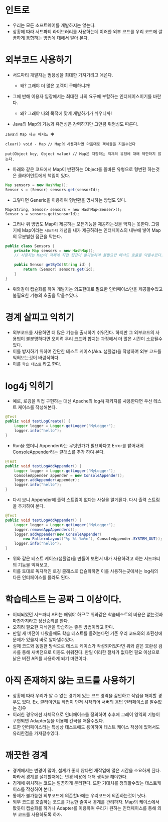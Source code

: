 
# 인트로
- 우리는 모든 소프트웨어를 개발하지는 않는다.
- 상황에 따라 서드파티 라이브러리를 사용하는데 이러한 외부 코드를 우리 코드에 깔끔하게 통합하는 방법에 대해서 알아 본다.

# 외부코드 사용하기
- 서드파티 개발자는 범용성을 최대한 가져가려고 애쓴다.
	- 왜? 그래야 더 많은 고객이 구매하니까!
- 그에 반해 이용자 입장에서는 최대한 나의 요구에 부합하는 인터페이스이기를 바란다.
	- 왜? 그래야 나의 목적에 맞게 개발하기가 쉬우니까!

- Java의 Map의 기능과 유연성은 강력하지만 그만큼 위험성도 따른다.
```  
Java의 Map 제공 메서드 中

clear() void - Map // Map의 사용자라면 마음대로 객체들을 지울수있다

put(Object key, Object value) // Map은 저장하는 객체의 유형에 대해 제한하지 않는다.
```

- 아래와 같은 코드에서 Map이 반환하는 Object를 올바른 유형으로 형변환 하는것은 클라이언트에게 책임이 있다.
```java
Map sensors = new HashMap();
Sensor s = (Sensor) sensors.get(sensorId);
```

- 그렇다면 Generic을 이용하여 형변환을 명시하는 방법도 있다.
```
Map<String, Sensor> sensors = new HashMap<Senser>();
Sensor s = sensors.get(sensorId);
```
- 그러나 위 방법도 Map이 제공하는 모든기능을 제공하는것을 막지는 못한다.
  그렇기에 Map이라는 `서드파티` 개념을 내가 제공하려는 인터페이스의 내부에 넣어 Map의 무분별한 접근을 막는다.
```java
public class Sensors {
    private Map sensors = new HashMap();
    // 사용자는 Map의 객체에 직접 접근이 불가능하여 불필요한 메서드 호출을 막을수있다.
 
    public Sensor getById(String id) {
        return (Sensor) sensors.get(id);
    }
}
```
- 위와같이 캡슐화를 하여 개발자는 의도한대로 필요한 인터페이스만을 제공할수있고 불필요한 기능의 호출을 막을수있다.


# 경계 살피고 익히기

- 외부코드를 사용하면 더 많은 기능을 출시하기 쉬워진다.
  하지만 그 외부코드의 사용법이 불분명하다면 오히려 우리 코드와 합치는 과정에서 더 많은 시간이 소요될수있다.
- 이를 방지하기 위하여 간단한 테스트 케이스(Aka. 샘플앱)을 작성하여 외부 코드를 익혀보는것이 바람직하다.
- 이를 `학습 테스트` 라고 한다.

# log4j 익히기

- 예로, 로깅을 직접 구현하는 대신 Apache의 log4j 패키지를 사용한다면 우선 테스트 케이스를 작성해본다.
```java
@Test
public void testLogCreate() {
    Logger logger = Logger.getLogger("MyLogger");
    logger.info("hello");
}
```

- Run을 했더니 Appender라는 무엇인가가 필요하다고 Error를 뱉어내어 ConsoleAppender라는 클래스를 추가 하여 본다.
```java
@Test
public void testLogAddAppender() {
    Logger logger = Logger.getLogger("MyLogger");
    ConsoleAppender appender = new ConsoleAppender();
    logger.addAppender(appender);
    logger.info("hello");
}
```
- 다시 보니 Appender에 출력 스트림이 없다는 사실을 알게된다. 다시 출력 스트림을 추가하여 본다.
```java
@Test
public void testLogAddAppender() {
    Logger logger = Logger.getLogger("MyLogger");
    logger.removeAppAppenders();
    logger.addAppender(new ConsoleAppender(
        new PatternLayout("%p %t %m%n"), ConsoleAppender.SYSTEM_OUT));
    logger.info("hello");
}
```

- 위와 같은 테스트 케이스(샘플앱)을 만들어 보면서 내가 사용하려고 하는 서드파티의 기능을 익혀보고,
- 이를 토대로 독자적인 로깅 클래스로 캡슐화하면 이를 사용하는곳에서는 log4j의 다른 인터페이스를 몰라도 된다.


# 학습테스트 는 공짜 그 이상이다.
- 어찌되었던 서드파티 API는 배워야 하므로 위와같은 학습테스트의 비용은 없는것과 마찬가지라고 정신승리를 한다.
- 오히려 필요한 지식만을 학습하는 좋은 방법이라고 한다.
- 만일 새 버전이 나왔을때도 학습 테스트를 돌려본다면 기존 우리 코드와의 호환성에 문제가 있을지 바로 알아낼수있다.
- 실제 코드와 동일한 방식으로 테스트 케이스가 작성되어있다면 위와 같은 호환성 검사를 통해 새버전으로 이동도 쉬워진다.
  만일 이러한 절차가 없다면 필요 이상으로 낡은 버전 API를 사용하게 되기 마련이다.

# 아직 존재하지 않는 코드를 사용하기
- 상황에 따라 우리가 알 수 없는 경계에 있는 코드 영역을 감안하고 작업을 해야할 경우도 있다.
  Ex. 클라이언트 작업이 먼저 시작되어 서버의 응답 인터페이스를 알수없는 경우
- 이러한 경우에선 자체적으로 인터페이스를 정의하여 추후에 그레이 영역의 기능이 구현되면 Adapter등을 이용해 간극을 매울수있다.
- 또한 인터페이스라는 특성상 테스트에도 용이하여 테스트 케이스 작성에 있어서도 유리한점을 가져갈수있다.

# 깨끗한 경계
- 경계에서는 변경이 많아, 설계가 좋지 않다면 재작업에 많은 시간을 소요하게 된다. 따라서 경계를 설계할때에는 변경 비용에 대해 생각을 해야한다.
- 경계에 위치하는 코드는 깔끔하게 분리한다. 또한 기대치를 정의할수있는 테스트케이스를 작성하여 본다.
- 통제가 불가능한 외부코드에 의존할바에는 우리코드에 의존하는것이 낫다.
- 외부 코드를 호출하는 코드를 가능한 줄여서 경계를 관리하자.
  Map의 케이스에서 봤듯이 캡슐화를 하거나 Adapter를 이용하여 우리가 원하는 인터페이스를 통해 외부 코드를 사용하도록 하자.


